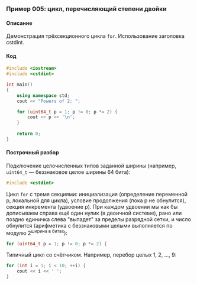 ### Пример 005: цикл, перечисляющий степени двойки

#### Описание

Демонстрация трёхсекционного цикла `for`. Использование заголовка cstdint.

#### Код

```cpp
#include <iostream>
#include <cstdint>

int main()
{
	using namespace std;
	cout << "Powers of 2: ";

	for (uint64_t p = 1; p != 0; p *= 2) {
		cout << p << '\n';
	}
	
	return 0;
}
```

#### Построчный разбор

Подключение целочисленных типов заданной ширины (например, `uint64_t` — беззнаковое целое ширины 64 бита):

```cpp
#include <cstdint>
```

Цикл `for` с тремя секциями: инициализация (определение переменной p, локальной для цикла), условие продолжения (пока p не обнулится), секция инкремента (удвоение p). При каждом удвоении мы как бы дописываем справа ещё один нулик (в двоичной системе), рано или поздно единичка слева "выпадет" за пределы разрядной сетки, и число обнулится (арифметика с беззнаковыми целыми выполняется по модулю 2<sup>ширина в битах</sup>):

```cpp
for (uint64_t p = 1; p != 0; p *= 2) {
```

Типичный цикл со счётчиком. Например, перебор целых 1, 2, ..., 9:

```cpp
for (int i = 1; i < 10; ++i) {
    cout << i << ' ';
}
```